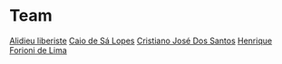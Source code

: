 # Team
[Alidieu liberiste](https://github.com/AlyLiberiste)
[Caio de Sá Lopes](https://github.com/caiolopes)
[Cristiano José Dos Santos](https://github.com/cjsantos86)
[Henrique Forioni de Lima](https://github.com/garotow)
